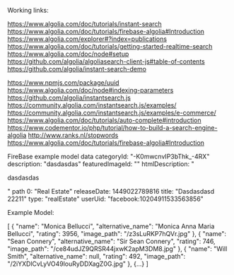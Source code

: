 Working links:

 https://www.algolia.com/doc/tutorials/instant-search
 https://www.algolia.com/doc/tutorials/firebase-algolia#Introduction
 https://www.algolia.com/explorer#?index=publications
 https://www.algolia.com/doc/tutorials/getting-started-realtime-search
 https://www.algolia.com/doc/node#setup
 https://github.com/algolia/algoliasearch-client-js#table-of-contents
 https://github.com/algolia/instant-search-demo

 https://www.npmjs.com/package/uuid
 https://www.algolia.com/doc/node#indexing-parameters
 https://github.com/algolia/instantsearch.js
 https://community.algolia.com/instantsearch.js/examples/
 https://community.algolia.com/instantsearch.js/examples/e-commerce/
 https://www.algolia.com/doc/tutorials/auto-complete#introduction
 https://www.codementor.io/php/tutorial/how-to-build-a-search-engine-algolia
 http://www.ranks.nl/stopwords
 https://www.algolia.com/doc/tutorials/firebase-algolia#Introduction

FireBase example model data
 categoryId: "-K0mwcnvIP3bThk_-4RX"
 description: "dasdasdas"
 featuredImageId: ""
 htmlDescription: "<p>dasdasdas</p>"
 path
   0: "Real Estate"
 releaseDate: 1449022789816
 title: "Dasdasdasd 22211"
 type: "realEstate"
 userUid: "facebook:10204911533563856"


Example Model:

[
  {
    "name": "Monica Bellucci",
    "alternative_name": "Monica Anna Maria Bellucci",
    "rating": 3956,
    "image_path": "/z3sLuRKP7hQVr.jpg"
  },
  {
    "name": "Sean Connery",
    "alternative_name": "Sir Sean Connery",
    "rating": 746,
    "image_path": "/ce84udJZ9QRSR44jxwK2apM3DM8.jpg"
  },
  {
    "name": "Will Smith",
    "alternative_name": null,
    "rating": 492,
    "image_path": "/2iYXDlCvLyVO49louRyDDXagZ0G.jpg"
  },
  {...}
]
